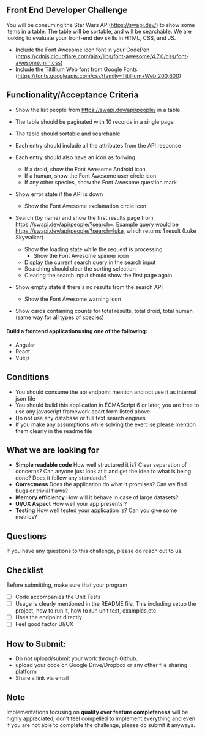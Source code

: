## Front End Developer Challenge

You will be consuming the Star Wars API(https://swapi.dev/) to show some items in a table. The table will be sortable, and will be searchable. We are looking to evaluate your front-end dev skills in HTML, CSS, and JS.

- Include the Font Awesome icon font in your CodePen (https://cdnjs.cloudflare.com/ajax/libs/font-awesome/4.7.0/css/font-awesome.min.css) 
- Include the Titillium Web font from Google Fonts (https://fonts.googleapis.com/css?family=Titillium+Web:200,600) 

## Functionality/Acceptance Criteria

- Show the list people from https://swapi.dev/api/people/ in a table
- The table should be paginated with 10 records in a single page
- The table should sortable and searchable
- Each entry should include all the attributes from the API response
- Each entry should also have an icon as follwing
  -	If a droid, show the Font Awesome Android icon
  -	If a human, show the Font Awesome user circle icon
  -	If any other species, show the Font Awesome question mark

- Show error state if the API is down
  - Show the Font Awesome exclamation circle icon

- Search (by name) and show the first results page from https://swapi.dev/api/people/?search=. Example query would be https://swapi.dev/api/people/?search=luke, which returns 1 result (Luke Skywalker)
  - Show the loading state while the request is processing
    - Show the Font Awesome spinner icon
  - Display the current search query in the search input
  - Searching should clear the sorting selection
  - Clearing the search input should show the first page again

- Show empty state if there's no results from the search API
  - Show the Font Awesome warning icon

- Show cards containing counts for total results, total droid, total human (same way for all types of species)

####  Build a frontend applicationusing one of the following:
- Angular
- React
- Vuejs


## Conditions

- You should consume the api endpoint mention and not use it as internal json file
- You should build this application in ECMAScript 6 or later, you are free to use any javascript framework apart form listed above.
- Do not use any database or full text search engines
- If you make any assumptions while solving the exercise please mention them clearly in the readme file

## What we are looking for

- **Simple readable code** How well structured it is? Clear separation of concerns? Can anyone just look at it and get the idea to
what is being done? Does it follow any standards?
- **Correctness** Does the application do what it promises? Can we find bugs or trivial flaws?
- **Memory efficiency** How will it behave in case of large datasets?
- **UI/UX Aspect** How well your app presents ?
- **Testing** How well tested your application is? Can you give some metrics?

## Questions

If you have any questions to this challenge, please do reach out to us.

## Checklist

Before submitting, make sure that your program

- [ ] Code accompanies the Unit Tests
- [ ] Usage is clearly mentioned in the README file, This including setup the project, how to run it, how to run unit test, examples,etc
- [ ] Uses the endpoint directly
- [ ] Feel good factor UI/UX

## How to Submit:

- Do not upload/submit your work through Github. 
- upload your code on Google Drive/Dropbox or any other file sharing platform
- Share a link via email 

## Note

Implementations focusing on **quality over feature completeness** will be highly appreciated,  don’t feel compelled to implement everything and even if you are not able to complete the challenge, please do submit it anyways.
